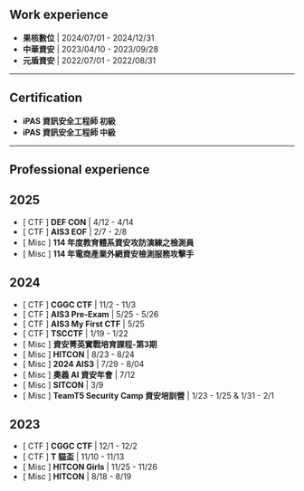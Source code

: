 **Work experience**
----
- **果核數位** | 2024/07/01 - 2024/12/31
- **中華資安** | 2023/04/10 - 2023/09/28
- **元盾資安** | 2022/07/01 - 2022/08/31

----------------------------

**Certification**
---
- **iPAS 資訊安全工程師 初級**
- **iPAS 資訊安全工程師 中級**
----------------------------
**Professional experience**
-----
2025
----
- [ CTF ] **DEF CON** | 4/12 - 4/14
- [ CTF ] **AIS3 EOF** | 2/7 - 2/8
- [ Misc ] **114 年度教育體系資安攻防演練之檢測員**
- [ Misc ] **114 年電商產業外網資安檢測服務攻擊手**

2024
----
- [ CTF ] **CGGC CTF** | 11/2 - 11/3
- [ CTF ] **AIS3 Pre-Exam** | 5/25 - 5/26
- [ CTF ] **AIS3 My First CTF** | 5/25
- [ CTF ] **TSCCTF** | 1/19 - 1/22
- [ Misc ] **資安菁英實戰培育課程-第3期**
- [ Misc ] **HITCON** | 8/23 - 8/24
- [ Misc ] **2024 AIS3** | 7/29 - 8/04
- [ Misc ] **奧義 AI 資安年會** | 7/12
- [ Misc ] **SITCON** | 3/9
- [ Misc ] **TeamT5 Security Camp 資安培訓營** | 1/23 - 1/25 & 1/31 - 2/1

2023
---
- [ CTF ] **CGGC CTF** | 12/1 - 12/2
- [ CTF ] **T 貓盃** | 11/10 - 11/13
- [ Misc ] **HITCON Girls** | 11/25 - 11/26
- [ Misc ] **HITCON** | 8/18 - 8/19

